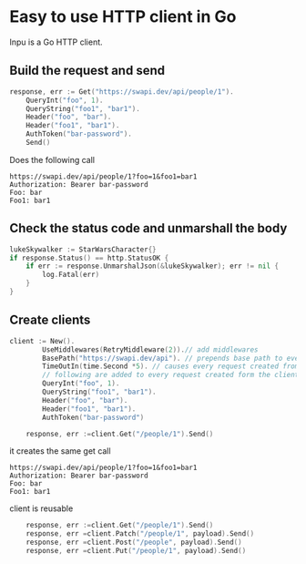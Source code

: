 # Easy to use HTTP client in Go
Inpu is a Go HTTP client.

## Build the request and send
```go
response, err := Get("https://swapi.dev/api/people/1").
    QueryInt("foo", 1).
    QueryString("foo1", "bar1").
    Header("foo", "bar").
    Header("foo1", "bar1").
    AuthToken("bar-password").
    Send()
```
Does the following call
```http request
https://swapi.dev/api/people/1?foo=1&foo1=bar1 
Authorization: Bearer bar-password
Foo: bar
Foo1: bar1

```
## Check the status code and unmarshall the body
```go
lukeSkywalker := StarWarsCharacter{}
if response.Status() == http.StatusOK {
    if err := response.UnmarshalJson(&lukeSkywalker); err != nil {
        log.Fatal(err)
    }
}
```

## Create clients
```go
client := New().
		UseMiddlewares(RetryMiddleware(2)).// add middlewares
		BasePath("https://swapi.dev/api"). // prepends base path to every call uri
		TimeOutIn(time.Second *5). // causes every request created from the client to expire in the duration
		// following are added to every request created form the client
		QueryInt("foo", 1).
		QueryString("foo1", "bar1").
		Header("foo", "bar").
		Header("foo1", "bar1").
		AuthToken("bar-password")

	response, err :=client.Get("/people/1").Send()
```
it creates the same get call
```http request
https://swapi.dev/api/people/1?foo=1&foo1=bar1 
Authorization: Bearer bar-password
Foo: bar
Foo1: bar1

```
client is reusable
```go
	response, err :=client.Get("/people/1").Send()
	response, err =client.Patch("/people/1", payload).Send()
	response, err =client.Post("/people", payload).Send()
	response, err =client.Put("/people/1", payload).Send()
```